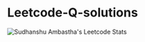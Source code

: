 # Leetcode-Q-solutions

![Sudhanshu Ambastha's Leetcode Stats](https://leetcard.jacoblin.cool/sudhanshuambastha2020?theme=unicorn)

<!-- 
done:541 
min-needed:[150](https://leetcode.com/studyplan/top-interview-150/)
-->
